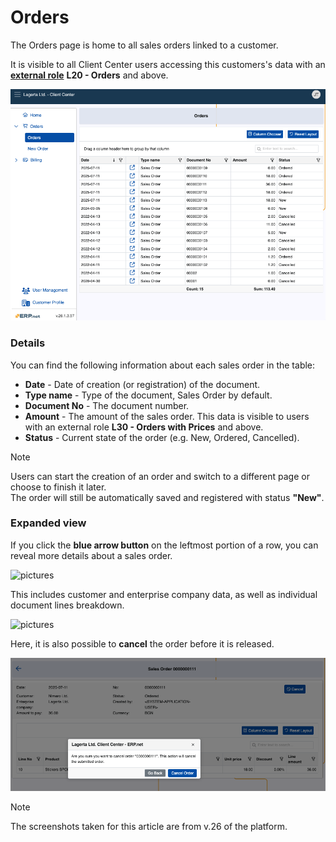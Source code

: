 # Orders

The Orders page is home to all sales orders linked to a customer.

It is visible to all Client Center users accessing this customers's data with an **[external role](/crm/sales/customers/external-access.md)** **L20 - Orders** and above.

![pictures](pictures/orders_page.png)

### Details

You can find the following information about each sales order in the table:

- **Date** - Date of creation (or registration) of the document.
- **Type name** - Type of the document, Sales Order by default.
- **Document No** - The document number.
- **Amount** - The amount of the sales order. This data is visible to users with an external role **L30 - Orders with Prices** and above.
- **Status** - Current state of the order (e.g. New, Ordered, Cancelled).

> [!NOTE]
> 
> Users can start the creation of an order and switch to a different page or choose to finish it later. <br> The order will still be automatically saved and registered with status **"New"**.

### Expanded view

If you click the **blue arrow button** on the leftmost portion of a row, you can reveal more details about a sales order.

![pictures](pictures/orders_details_button.png)

This includes customer and enterprise company data, as well as individual document lines breakdown.

![pictures](pictures/orders_details.png)

Here, it is also possible to **cancel** the order before it is released.

![pictures](pictures/cancel_order.png)

> [!NOTE]
> 
> The screenshots taken for this article are from v.26 of the platform.
